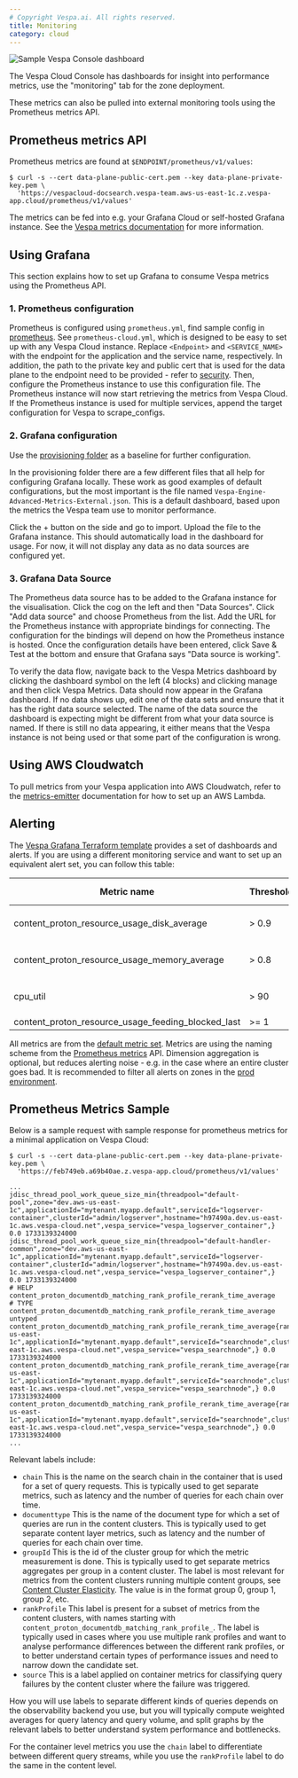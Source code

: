 ```yaml
---
# Copyright Vespa.ai. All rights reserved.
title: Monitoring
category: cloud
---
```


![Sample Vespa Console dashboard](/assets/img/grafana-metrics.png)

The Vespa Cloud Console has dashboards for insight into performance metrics,
use the "monitoring" tab for the zone deployment.

These metrics can also be pulled into external monitoring tools using the Prometheus metrics API.

## Prometheus metrics API

Prometheus metrics are found at `$ENDPOINT/prometheus/v1/values`:

```
$ curl -s --cert data-plane-public-cert.pem --key data-plane-private-key.pem \
  'https://vespacloud-docsearch.vespa-team.aws-us-east-1c.z.vespa-app.cloud/prometheus/v1/values'
```

The metrics can be fed into e.g. your Grafana Cloud or self-hosted Grafana instance.
See the [Vespa metrics documentation](/en/monitoring.html) for more information.

## Using Grafana

This section explains how to set up Grafana to consume Vespa metrics using the Prometheus API.

### 1. Prometheus configuration

Prometheus is configured using `prometheus.yml`, find sample config in
[prometheus](https://github.com/vespa-engine/sample-apps/tree/master/examples/operations/monitoring/album-recommendation-monitoring/prometheus).
See `prometheus-cloud.yml`,
which is designed to be easy to set up with any Vespa Cloud instance.
Replace `<Endpoint>` and `<SERVICE_NAME>` with the endpoint
for the application and the service name, respectively.
In addition, the path to the private key and public cert
that is used for the data plane to the endpoint need to be provided -
refer to [security](/en/cloud/security/guide.html).
Then, configure the Prometheus instance to use this configuration file.
The Prometheus instance will now start retrieving the metrics from Vespa Cloud.
If the Prometheus instance is used for multiple services,
append the target configuration for Vespa to scrape_configs.

### 2. Grafana configuration

Use the
[provisioning folder](https://github.com/vespa-engine/sample-apps/tree/master/examples/operations/monitoring/album-recommendation-monitoring/grafana/provisioning)
as a baseline for further configuration.

In the provisioning folder there are a few different files that all help for configuring Grafana locally.
These work as good examples of default configurations,
but the most important is the file named `Vespa-Engine-Advanced-Metrics-External.json`.
This is a default dashboard, based upon the metrics the Vespa team use to monitor performance.

Click the + button on the side and go to import.
Upload the file to the Grafana instance.
This should automatically load in the dashboard for usage.
For now, it will not display any data as no data sources are configured yet.

### 3. Grafana Data Source

The Prometheus data source has to be added to the Grafana instance for the visualisation.
Click the cog on the left and then "Data Sources".
Click "Add data source" and choose Prometheus from the list.
Add the URL for the Prometheus instance with appropriate bindings for connecting.
The configuration for the bindings will depend on how the Prometheus instance is hosted.
Once the configuration details have been entered,
click Save & Test at the bottom and ensure that Grafana says "Data source is working".

To verify the data flow,
navigate back to the Vespa Metrics dashboard by clicking the dashboard symbol on the left (4 blocks)
and clicking manage and then click Vespa Metrics.
Data should now appear in the Grafana dashboard.
If no data shows up, edit one of the data sets and ensure that it has the right data source selected.
The name of the data source the dashboard is expecting might be different from what your data source is named.
If there is still no data appearing,
it either means that the Vespa instance is not being used
or that some part of the configuration is wrong.

## Using AWS Cloudwatch

To pull metrics from your Vespa application into AWS Cloudwatch, refer to the
[metrics-emitter](https://github.com/vespa-engine/metrics-emitter/tree/master/cloudwatch) documentation
for how to set up an AWS Lambda.

## Alerting

The [Vespa Grafana Terraform template](https://github.com/vespa-engine/sample-apps/tree/master/examples/operations/monitoring/vespa-grafana-terraform)
provides a set of dashboards and alerts.
If you are using a different monitoring service and want to set up an equivalent alert set, you can follow this table:

| Metric name | Threshold | Dimension aggregation |
| --- | --- | --- |
| content_proton_resource_usage_disk_average | > 0.9 | max by(applicationId, clusterId, zone) |
| content_proton_resource_usage_memory_average | > 0.8 | max by(applicationId, zone, clusterId) |
| cpu_util | > 90 | max by(applicationId, zone, clusterId) |
| content_proton_resource_usage_feeding_blocked_last | >= 1 | N/A |

All metrics are from the [default metric set](/en/operations/metrics.html#metric-sets).
Metrics are using the naming scheme from the [Prometheus metrics](/en/reference/prometheus-v1.html) API.
Dimension aggregation is optional, but reduces alerting noise - e.g. in the case where an entire cluster goes bad.
It is recommended to filter all alerts on zones in the [prod environment](https://cloud.vespa.ai/en/reference/environments).

## Prometheus Metrics Sample

Below is a sample request with sample response for prometheus metrics for a minimal application on Vespa Cloud:

```
$ curl -s --cert data-plane-public-cert.pem --key data-plane-private-key.pem \
  'https://feb749eb.a69b40ae.z.vespa-app.cloud/prometheus/v1/values'

...
jdisc_thread_pool_work_queue_size_min{threadpool="default-pool",zone="dev.aws-us-east-1c",applicationId="mytenant.myapp.default",serviceId="logserver-container",clusterId="admin/logserver",hostname="h97490a.dev.us-east-1c.aws.vespa-cloud.net",vespa_service="vespa_logserver_container",} 0.0 1733139324000
jdisc_thread_pool_work_queue_size_min{threadpool="default-handler-common",zone="dev.aws-us-east-1c",applicationId="mytenant.myapp.default",serviceId="logserver-container",clusterId="admin/logserver",hostname="h97490a.dev.us-east-1c.aws.vespa-cloud.net",vespa_service="vespa_logserver_container",} 0.0 1733139324000
# HELP content_proton_documentdb_matching_rank_profile_rerank_time_average
# TYPE content_proton_documentdb_matching_rank_profile_rerank_time_average untyped
content_proton_documentdb_matching_rank_profile_rerank_time_average{rankProfile="rank_albums",documenttype="music",zone="dev.aws-us-east-1c",applicationId="mytenant.myapp.default",serviceId="searchnode",clusterId="content/music",hostname="h104562a.dev.us-east-1c.aws.vespa-cloud.net",vespa_service="vespa_searchnode",} 0.0 1733139324000
content_proton_documentdb_matching_rank_profile_rerank_time_average{rankProfile="unranked",documenttype="music",zone="dev.aws-us-east-1c",applicationId="mytenant.myapp.default",serviceId="searchnode",clusterId="content/music",hostname="h104562a.dev.us-east-1c.aws.vespa-cloud.net",vespa_service="vespa_searchnode",} 0.0 1733139324000
content_proton_documentdb_matching_rank_profile_rerank_time_average{rankProfile="default",documenttype="music",zone="dev.aws-us-east-1c",applicationId="mytenant.myapp.default",serviceId="searchnode",clusterId="content/music",hostname="h104562a.dev.us-east-1c.aws.vespa-cloud.net",vespa_service="vespa_searchnode",} 0.0 1733139324000
...
```

Relevant labels include:
* `chain` This is the name on the search chain in the container that is used for a set of query requests.
  This is typically used to get separate metrics, such as latency and the number of queries for each chain over time.
* `documenttype` This is the name of the document type for which a set of queries are run in the content clusters.
  This is typically used to get separate content layer metrics, such as latency and the number of queries for each chain over time.
* `groupId` This is the id of the cluster group for which the metric measurement is done.
  This is typically used to get separate metrics aggregates per group in a content cluster.
  The label is most relevant for metrics from the content clusters running multiple content groups,
  see [Content Cluster Elasticity](/en/elasticity.html).
  The value is in the format group 0, group 1, group 2, etc.
* `rankProfile` This label is present for a subset of metrics from the content clusters,
  with names starting with `content_proton_documentdb_matching_rank_profile_`.
  The label is typically used in cases where you use multiple rank profiles
  and want to analyse performance differences between the different rank profiles,
  or to better understand certain types of performance issues and need to narrow down the candidate set.
* `source` This is a label applied on container metrics for classifying query failures by the content cluster
  where the failure was triggered.

How you will use labels to separate different kinds of queries depends on the observability backend you use,
but you will typically compute weighted averages for query latency and query volume,
and split graphs by the relevant labels to better understand system performance and bottlenecks.

For the container level metrics you use the `chain` label to differentiate between different query streams,
while you use the `rankProfile` label to do the same in the content level.
